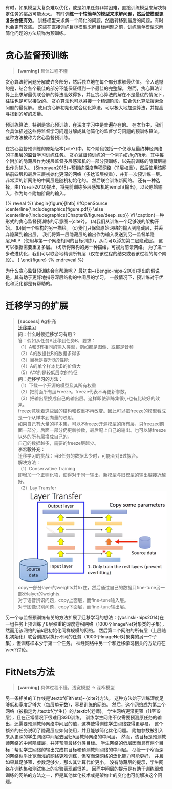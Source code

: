 有时，如果模型太复杂难以优化，或是如果任务非常困难，直接训练模型来解决特定任务的挑战可能太大。
有时**训练一个较简单的模型来求解问题，然后使模型更复杂会更有效**。
训练模型来求解一个简化的问题，然后转移到最后的问题，有时也会更有效些。
这些在直接训练目标模型求解目标问题之前，训练简单模型求解简化问题的方法统称为预训练。

# 贪心监督预训练

> **[warning]** 具体过程不懂  

贪心算法将问题分解成许多部分，然后独立地在每个部分求解最优值。
令人遗憾的是，结合各个最佳的部分不能保证得到一个最佳的完整解。
然而，贪心算法计算上比求解最优联合解的算法高效得多，并且贪心算法的解在不是最优的情况下，往往也是可以接受的。
贪心算法也可以紧接一个精调阶段，联合优化算法搜索全问题的最优解。
使用贪心解初始化联合优化算法，可以极大地加速算法，并提高寻找到的解的质量。

预训练算法，特别是贪心预训练，在深度学习中是普遍存在的。
在本节中，我们会具体描述这些将监督学习问题分解成其他简化的监督学习问题的预训练算法。
这种方法被称为贪心监督预训练。

在贪心监督预训练的原始版本{cite?}中，每个阶段包括一个仅涉及最终神经网络的子集层的监督学习训练任务。
贪心监督预训练的一个例子如\fig?所示，其中每个附加的隐藏层作为浅层监督多层感知机的一部分预训练，以先前训练的隐藏层输出作为输入。
{Simonyan2015}~预训练深度卷积网络（11层权重），然后使用该网络前四层和最后三层初始化更深的网络（多达19层权重），并非一次预训练一层。
非常深的新网络的中间层是随机初始化的。
然后联合训练新网络。
还有一种选择，由{Yu+al-2010}提出，将先前训练多层感知机的\emph{输出}，以及原始输入，作为每个附加阶段的输入。

{% reveal %}
\begin{figure}[!htb]
\ifOpenSource
\centerline{\includegraphics{figure.pdf}}
\else
\centerline{\includegraphics{Chapter8/figures/deep_sup}}
\fi
\caption{一种形式的贪心监督预训练的示意图~{cite?}。
(a)我们从训练一个足够浅的架构开始。
(b)同一个架构的另一描绘。
(c)我们只保留原始网络的输入到隐藏层，并丢弃隐藏到输出层。 
我们将第一层隐藏层的输出作为输入发送到另一监督单隐层\,MLP（使用与第一个网络相同的目标训练），从而可以添加第二层隐藏层。 
这可以根据需要重复多层。
(d)所得架构的另一种描绘，可视为前馈网络。 
为了进一步改进优化，我们可以联合地精调所有层（仅在该过程的结束或者该过程的每个阶段）。
}
\end{figure}
{% endreveal %}

为什么贪心监督预训练会有帮助呢？
最初由~{Bengio-nips-2006}提出的假说是，其有助于更好地指导深层结构的中间层的学习。
一般情况下，预训练对于优化和泛化都是有帮助的。

# 迁移学习的扩展

> **[success] Ag补充**  
[迁移学习](https://blog.csdn.net/dakenz/article/details/85954548)    
**问：什么时候迁移学习有用？**  
答：假如从任务A迁移到任务B，要求：  
（1）A和B有相同的输入类型，例如都是图像、或都是音频  
（2）A的数据比B的数据多得多  
（3）目标是提升B的性能  
（4）A的单个样本比B的价值大  
（5）A学的是较低层次的特征  
**问：迁移学习的方法：**  
（1）下载一个开源的模型及其所有权重  
（2）把前面所有层Freeze。freeze代表不再更新参数。  
（3）把输出层换成自己的输出层。这样即使训练集很小也有比较好的效果。  
freeze意味着这些层的结构和权重不再改变。因此可以把freeze的模型看成是一个从样本到向量的映射。  
如果自己有大量的样本集，可以不freeze开源模型的所有层，只freezed前面一部分，后面一部分仍更新参数，最后配上自己的输出。也可以除freeze以外的所有层换成自己的。  
自己的数据越多，需要的freeze层越少。   
**李宏毅补充：**  
迁移学习的挑战：当B任务的数据太少时，可能会对B过拟合。  
解决方法：  
（1）Conservative Training  
即增加一个正则化项，使得对于同一输出，新模型与旧模型的输出越接近越好。  
（2）Lay Transfer  
![](/assets/images/Chapter8/8.png)  
copy一部分layer的weights并fix住，然后通过自己的数据只fine-tune另一部分lalyer的weights.  
对于语音辨识问题，copy上面层，而fine-tune输入层。  
对于图像识别问题，copy下面层，而fine-tune输出层。  

另一个与监督预训练有关的方法扩展了迁移学习的想法：{yosinski-nips2014}在一组任务上预训练了$8$层权重的深度卷积网络（1000个ImageNet对象类的子集），然而用该网络的前$k$层初始化同样规模的网络。
然后第二个网络的所有层（上层随机初始化）联合训练以执行不同的任务（1000个ImageNet对象类的另一个子集），但训练样本少于第一个任务。
神经网络中另一个和迁移学习相关的方法将在\sec?讨论。  



# FitNets方法

> **[warning]** 具体过程不懂，浅宽模型 -> 深窄模型  

另一条相关的工作线是\textbf{FitNets}~{cite?}方法。
这种方法始于训练深度足够低和宽度足够大（每层单元数），容易训练的网络。
然后，这个网络成为第二个网络（被指定为\,\textbf{学生}）的\,\textbf{老师}。
学生网络更深更窄（11至19层），且在正常情况下很难用SGD训练。
训练学生网络不仅需要预测原任务的输出，还需要预测教师网络中间层的值，这样使得训练学生网络变得更容易。
这个额外的任务说明了隐藏层应如何使用，并且能够简化优化问题。
附加参数被引入来从更深的学生网络中间层去回归$5$层教师网络的中间层。
然而，该目标是预测教师网络的中间隐藏层，并非预测最终分类目标。
学生网络的低层因而具有两个目标：帮助学生网络的输出完成其目标和预测教师网络的中间层。
尽管一个窄而深的网络似乎比宽而浅的网络更难训练，但窄而深网络的泛化能力可能更好，
并且如果其足够窄，参数足够少，那么其计算代价更小。
没有隐藏层的提示，学生网络在训练集和测试集上的实验表现都很差。
因而中间层的提示是有助于训练很难训练的网络的方法之一，但是其他优化技术或是架构上的变化也可能解决这个问题。